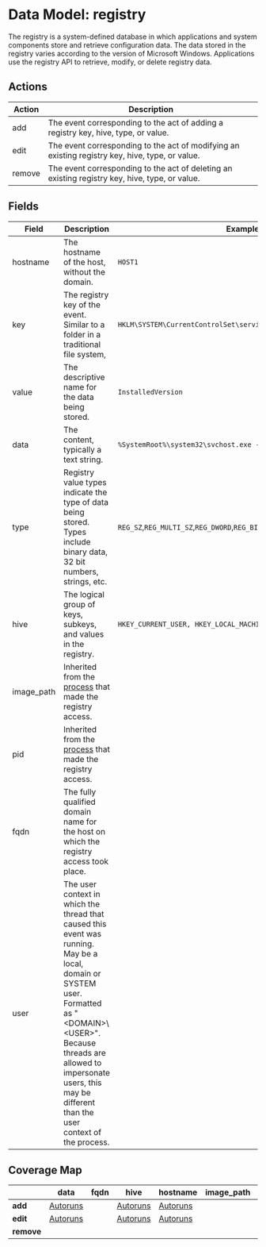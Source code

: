 # Data Model: registry
The registry is a system-defined database in which applications and system components store and retrieve configuration data. The data stored in the registry varies according to the version of Microsoft Windows. Applications use the registry API to retrieve, modify, or delete registry data.

## Actions

|Action|Description|
|---|---|
|add|The event corresponding to the act of adding a registry key, hive, type, or value.|
|edit|The event corresponding to the act of modifying an existing registry key, hive, type, or value.
|remove|The event corresponding to the act of deleting an existing registry key, hive, type, or value.

## Fields
|Field|Description|Example|
|---|---|---|
|hostname|The hostname of the host, without the domain.|`HOST1`
|key|The registry key of the event. Similar to a folder in a traditional file system,|`HKLM\SYSTEM\CurrentControlSet\services\RpcSs`
|value|The descriptive name for the data being stored.|`InstalledVersion`
|data|The content, typically a text string.|`%SystemRoot%\system32\svchost.exe -k rpcss`
|type|Registry value types indicate the type of data being stored. Types include binary data, 32 bit numbers, strings, etc.|`REG_SZ`,`REG_MULTI_SZ`,`REG_DWORD`,`REG_BINARY`,`REG_QWORD`,`REG_EXPAND_SZ`
|hive|The logical group of keys, subkeys, and values in the registry.|`HKEY_CURRENT_USER, HKEY_LOCAL_MACHINE`
|image_path|Inherited from the [process](https://car.mitre.org/wiki/Data_Model/process) that made the registry access.
|pid|Inherited from the [process](https://car.mitre.org/wiki/Data_Model/process) that made the registry access.
|fqdn|The fully qualified domain name for the host on which the registry access took place.
|user|The user context in which the thread that caused this event was running. May be a local, domain or SYSTEM user. Formatted as "\<DOMAIN>\\\<USER>". Because threads are allowed to impersonate users, this may be different than the user context of the process.

## Coverage Map

| | **data** | **fqdn** | **hive** | **hostname** | **image_path** | **key** | **pid** | **type** | **user** | **value** |
|---|---|---|---|---|---|---|---|---|---|---|
| **add** | [Autoruns](https://car.mitre.org/wiki/Autoruns) | | [Autoruns](https://car.mitre.org/wiki/Autoruns) | [Autoruns](https://car.mitre.org/wiki/Autoruns) | | [Autoruns](https://car.mitre.org/wiki/Autoruns) | | [Autoruns](https://car.mitre.org/wiki/Autoruns) | | [Autoruns](https://car.mitre.org/wiki/Autoruns) |
| **edit** | [Autoruns](https://car.mitre.org/wiki/Autoruns) | | [Autoruns](https://car.mitre.org/wiki/Autoruns) | [Autoruns](https://car.mitre.org/wiki/Autoruns) | | [Autoruns](https://car.mitre.org/wiki/Autoruns) | | [Autoruns](https://car.mitre.org/wiki/Autoruns) | | [Autoruns](https://car.mitre.org/wiki/Autoruns) |
| **remove** | | | | | | | | | | |